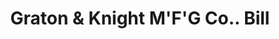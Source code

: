 ---
doi: 10.7916/D8FJ3TVV
date_other: '1880'
date_other_textual: 1880-1889
form: printed ephemera
genre:
- Invoices
name:
- Graton & Knight M'F'G Co.
object_in_context_url: https://biggert.cul.columbia.edu/items/view/ave_biggert_00529
subject_hierarchical_geographic:
- Worcester, Massachusetts, United States
subject_name:
- Graton & Knight M'F'G Co.
title: Graton & Knight M'F'G Co.. Bill
sort_title: Graton & Knight M'F'G Co.. Bill
call_number: ave_biggert_00529
coordinates:
- 42.266666666666666,-71.8
pid: ave_biggert_00529
identifiers: ave_biggert_00529
thumbnail: https://derivativo-3.library.columbia.edu/iiif/2/ldpd:343793/full/!256,256/0/native.jpg
permalink: /biggert/ave_biggert_00529/
layout: iiif-image-page
---